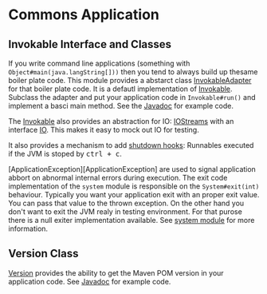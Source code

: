 # Commons Application

## Invokable Interface and Classes

If     you    write     command     line     applications    (something     with
`Object#main(java.langString[]))`  then  you tend  to  always  build up  thesame
boiler    plate    code.    This    module    provides    a    abstarct    class
[InvokableAdapter][InvokableAdapter]  for  that  boiler  plate  code.  It  is  a
defautl implementation  of [Invokable][Invokable]. Subclass the  adapter and put
your application  code in `Invokable#run()`  and implement a basci  main method.
See the [Javadoc][InvokableAdapter] for example code.

The [Invokable][Invokable] also provides an abstraction for IO: [IOStreams][IOStreams]
with an interface [IO][IO]. This makes it easy to mock out IO for testing.

It also  provides a mechanism  to add [shutdown  hooks][ShutDownHook]: Runnables
executed if the JVM is stoped by <kbd>ctrl + c</kbd>.

[ApplicationException][ApplicationException]  are  used  to  signal  application
abbort   on  abnormal   internal  errors   during  execution.   The  exit   code
implementation of the  `system` module is responsible  on the `System#exit(int)`
behaviour. Typically you  want your application exit with an  proper exit value.
You can  pass that value to  the thrown exception.  On the other hand  you don't
want to exit  the JVM realy in  testing environment. For that purose  there is a
null  exiter  implementation available.  See  [system  module][system] for  more
information.

## Version Class

[Version] provides the ability to get  the Maven POM version in your application
code. See [Javadoc][Version] for example code.

[Invokable]:        apidocs/de/weltraumschaf/commons/application/Invokable.html
[InvokableAdapter]: apidocs/de/weltraumschaf/commons/application/InvokableAdapter.html
[IO]:               apidocs/de/weltraumschaf/commons/application/IO.html
[IOStreams]:        apidocs/de/weltraumschaf/commons/application/IOStreams.html
[ShutDownHook]:     apidocs/de/weltraumschaf/commons/application/ShutDownHook.html
[Version]:          apidocs/de/weltraumschaf/commons/application/Version.html
[maven]:            https://maven.apache.org/
[system]:           ../system/